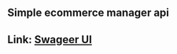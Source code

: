 ## Simple ecommerce manager api
## Link: <a href="https://ecommerce-api.baonk.site" target="_blank">Swageer UI</a>